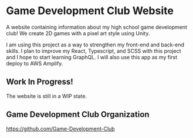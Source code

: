 # Game Development Club Website
A website containing information about my high school game development club! We create 2D games with a pixel art style using Unity.

I am using this project as a way to strengthen my front-end and back-end skills. I plan to improve my React, Typescript, and SCSS with this project and I hope to start learning GraphQL. I will also use this app as my first deploy to AWS Amplify.

## Work In Progress!
The website is still in a WIP state.

## Game Development Club Organization
https://github.com/Game-Development-Club
